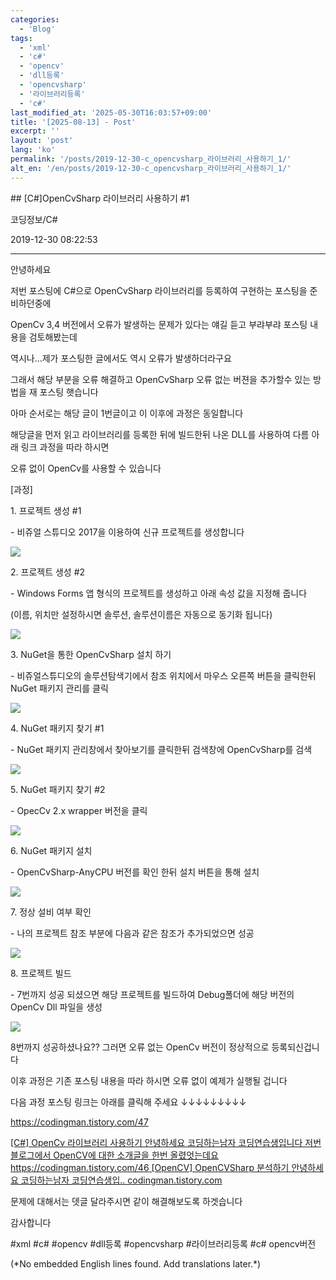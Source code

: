 ```yaml
---
categories:
  - 'Blog'
tags:
  - 'xml'
  - 'c#'
  - 'opencv'
  - 'dll등록'
  - 'opencvsharp'
  - '라이브러리등록'
  - 'c#'
last_modified_at: '2025-05-30T16:03:57+09:00'
title: '[2025-08-13] - Post'
excerpt: ''
layout: 'post'
lang: 'ko'
permalink: '/posts/2019-12-30-c_opencvsharp_라이브러리_사용하기_1/'
alt_en: '/en/posts/2019-12-30-c_opencvsharp_라이브러리_사용하기_1/'
---
```


<div class="lang-panel lang-ko" lang="ko">
## [C#]OpenCvSharp 라이브러리 사용하기 #1

코딩정보/C#

2019-12-30 08:22:53

* * *

안녕하세요

저번 포스팅에 C#으로 OpenCvSharp 라이브러리를 등록하여 구현하는 포스팅을 준비하던중에

OpenCv 3,4 버전에서 오류가 발생하는 문제가 있다는 얘길 듣고 부랴부랴 포스팅 내용을 검토해봤는데

역시나...제가 포스팅한 글에서도 역시 오류가 발생하더라구요

그래서 해당 부분을 오류 해결하고 OpenCvSharp 오류 없는 버젼을 추가할수 있는 방법을 재 포스팅 햇습니다

아마 순서로는 해당 글이 1번글이고 이 이후에 과정은 동일합니다

해당글을 먼저 읽고 라이브러리를 등록한 뒤에 빌드한뒤 나온 DLL를 사용하여 다름 아래 링크 과정을 따라 하시면

오류 없이 OpenCv를 사용할 수 있습니다

[과정]

1\. 프로젝트 생성 #1

\- 비쥬얼 스튜디오 2017을 이용하여 신규 프로젝트를 생성합니다

![](/assets/images/c_opencvsharp_라이브러리_사용하기_1/img.jpg)

2\. 프로젝트 생성 #2

\- Windows Forms 앱 형식의 프로젝트를 생성하고 아래 속성 값을 지정해 줍니다

(이름, 위치만 설정하시면 솔루션, 솔루션이름은 자동으로 동기화 됩니다)

![](/assets/images/c_opencvsharp_라이브러리_사용하기_1/img_1.jpg)

3\. NuGet을 통한 OpenCvSharp 설치 하기

\- 비쥬얼스튜디오의 솔루션탐색기에서 참조 위치에서 마우스 오른쪽 버튼을 클릭한뒤 NuGet 패키지 관리를 클릭

![](/assets/images/c_opencvsharp_라이브러리_사용하기_1/img_2.jpg)

4\. NuGet 패키지 찾기 #1

\- NuGet 패키지 관리창에서 찾아보기를 클릭한뒤 검색창에 OpenCvSharp를 검색

![](/assets/images/c_opencvsharp_라이브러리_사용하기_1/img_3.jpg)

5\. NuGet 패키지 찾기 #2

\- OpecCv 2.x wrapper 버전을 클릭

![](/assets/images/c_opencvsharp_라이브러리_사용하기_1/img_4.jpg)

6\. NuGet 패키지 설치

\- OpenCvSharp-AnyCPU 버전를 확인 한뒤 설치 버튼을 통해 설치

![](/assets/images/c_opencvsharp_라이브러리_사용하기_1/img_5.jpg)

7\. 정상 설비 여부 확인

\- 나의 프로젝트 참조 부분에 다음과 같은 참조가 추가되었으면 성공

![](/assets/images/c_opencvsharp_라이브러리_사용하기_1/img_6.jpg)

8\. 프로젝트 빌드

\- 7번까지 성공 되셨으면 해당 프로젝트를 빌드하여 Debug폴더에 해당 버전의 OpenCv Dll 파일을 생성

![](/assets/images/c_opencvsharp_라이브러리_사용하기_1/img_7.jpg)

8번까지 성공하셨나요?? 그러면 오류 없는 OpenCv 버전이 정상적으로 등록되신겁니다

이후 과정은 기존 포스팅 내용을 따라 하시면 오류 없이 예제가 실행될 겁니다

다음 과정 포스팅 링크는 아래를 클릭해 주세요 ↓↓↓↓↓↓↓↓↓

<https://codingman.tistory.com/47>

[ [C#] OpenCv 라이브러리 사용하기 안녕하세요 코딩하는남자 코딩연습생입니다 저번 블로그에서 OpenCV에 대한 소개글을 한번
올렸엇는데요 https://codingman.tistory.com/46 [OpenCV] OpenCVSharp 분석하기 안녕하세요 코딩하는남자
코딩연습생입.. codingman.tistory.com ](https://codingman.tistory.com/47)

문제에 대해서는 뎃글 달라주시면 같이 해결해보도록 하겟습니다

감사합니다

  

#xml #c# #opencv #dll등록 #opencvsharp #라이브러리등록 #c# opencv버전


</div>
<div class="lang-panel lang-en" lang="en">
(*No embedded English lines found. Add translations later.*)

</div>
